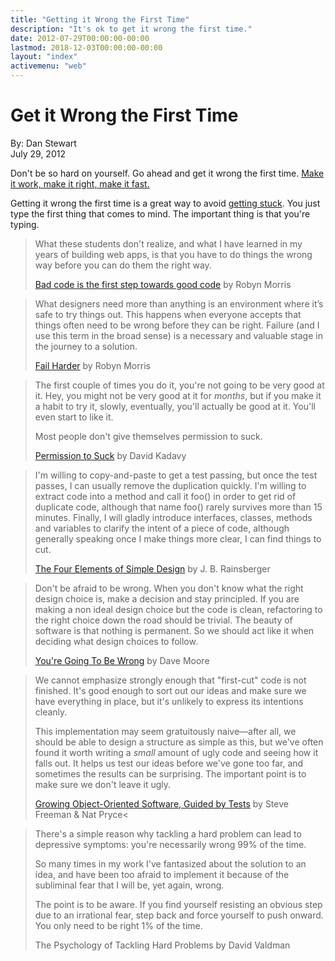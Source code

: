 ```yaml
---
title: "Getting it Wrong the First Time"
description: "It's ok to get it wrong the first time."
date: 2012-07-29T00:00:00-00:00
lastmod: 2018-12-03T00:00:00-00:00
layout: "index"
activemenu: "web"
---
```


# Get it Wrong the First Time

By: Dan Stewart\
July 29, 2012 

Don't be so hard on yourself. Go ahead and get it wrong the first time. 
[Make it work, make it right, make it fast.](http://c2.com/cgi/wiki?MakeItWorkMakeItRightMakeItFast)

Getting it wrong the first time is a great way to avoid [getting stuck](https://www.jeffwofford.com/?p=838). 
You just type the first thing that comes to mind. The important thing is that you're typing.

>What these students don't realize, and what I have learned in my years of building web apps, is that you have to 
>do things the wrong way before you can do them the right way.
>
>[Bad code is the first step towards good code](https://medium.com/lets-make-things/dd9798e25874) by Robyn Morris

>What designers need more than anything is an environment where it’s safe to try
>things out. This happens when everyone accepts that things often need to be wrong
>before they can be right. Failure (and I use this term in the broad sense) is a
>necessary and valuable stage in the journey to a solution.
>
>[Fail Harder](https://medium.com/lets-make-things-1/f140cda815eb) by Robyn Morris

>The first couple of times you do it, you're not going to be very good at it. Hey, you might not be very good at it 
>for *months*, but if you make it a habit to try it, slowly, eventually, you'll actually be good at it. You'll even start to like it.
>
>Most people don't give themselves permission to suck.
>
>[Permission to Suck](https://www.kadavy.net/blog/posts/permission-to-suck/) by David Kadavy

>I'm willing to copy-and-paste to get a test passing, but once the test passes, I can usually remove the duplication quickly. 
>I'm willing to extract code into a method and call it foo() in order to get rid of duplicate code, although that name foo()
>rarely survives more than 15 minutes. Finally, I will gladly introduce interfaces, classes, methods and variables to clarify 
>the intent of a piece of code, although generally speaking once I make things more clear, I can find things to cut.
>
>[The Four Elements of Simple Design](https://blog.jbrains.ca/permalink/the-four-elements-of-simple-design) by J. B. Rainsberger

>Don't be afraid to be wrong. When you don't know what the right design choice is, make a decision and stay principled. If you 
> are making a non ideal design choice but the code is clean, refactoring to the right choice down the road should be trivial.
>The beauty of software is that nothing is permanent. So we should act like it when deciding what design choices to follow.
>
>[You're Going To Be Wrong](https://blog.8thlight.com/dave-moore/2012/07/16/youre-going-to-be-wrong.html) by Dave Moore

>We cannot emphasize strongly enough that "first-cut" code is not finished. It's good enough to sort out our ideas and make sure 
>we have everything in place, but it's unlikely to express its intentions cleanly.
>
>This implementation may seem gratuitously naive&mdash;after all, we should be able to design a structure as simple as this, but 
> we've often found it worth writing a *small* amount of ugly code and seeing how it falls out. It helps us test our ideas before 
>we've gone too far, and sometimes the results can be surprising. The important point is to make sure we don't leave it ugly.
>
>[Growing Object-Oriented Software, Guided by Tests](https://www.amazon.com/Growing-Object-Oriented-Software-Guided-ebook/dp/B002TIOYVW/) 
>by Steve Freeman &amp; Nat Pryce<

>There's a simple reason why tackling a hard problem can lead to depressive symptoms: you're necessarily wrong 99% of the time.
>
>So many times in my work I've fantasized about the solution to an idea, and have been too afraid to implement it because of the 
>subliminal fear that I will be, yet again, wrong.
>
>The point is to be aware. If you find yourself resisting an obvious step due to an irrational fear, step back and force yourself 
>to push onward. You only need to be right 1% of the time.
>
>The Psychology of Tackling Hard Problems by David Valdman